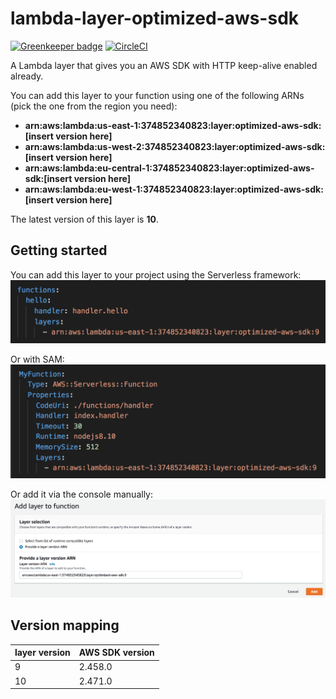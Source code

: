 # lambda-layer-optimized-aws-sdk

[![Greenkeeper badge](https://badges.greenkeeper.io/lumigo/lambda-layer-optimized-aws-sdk.svg)](https://greenkeeper.io/)
[![CircleCI](https://circleci.com/gh/lumigo/lambda-layer-optimized-aws-sdk.svg?style=svg)](https://circleci.com/gh/lumigo/lambda-layer-optimized-aws-sdk)

A Lambda layer that gives you an AWS SDK with HTTP keep-alive enabled already.

You can add this layer to your function using one of the following ARNs (pick the one from the region you need):

* **arn:aws:lambda:us-east-1:374852340823:layer:optimized-aws-sdk:[insert version here]**
* **arn:aws:lambda:us-west-2:374852340823:layer:optimized-aws-sdk:[insert version here]**
* **arn:aws:lambda:eu-central-1:374852340823:layer:optimized-aws-sdk:[insert version here]**
* **arn:aws:lambda:eu-west-1:374852340823:layer:optimized-aws-sdk:[insert version here]**

The latest version of this layer is **10**.

## Getting started

You can add this layer to your project using the Serverless framework:
![](/docs/images/sls-example.png)

Or with SAM:
![](/docs/images/sam-example.png)

Or add it via the console manually:
![](/docs/images/console-example.png)

## Version mapping

| layer version | AWS SDK version |
|---|---|
| 9 | 2.458.0 |
| 10 | 2.471.0 |
